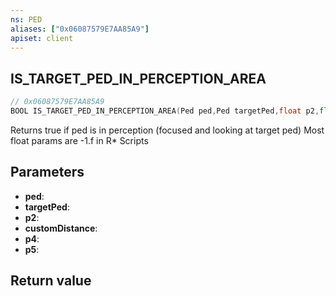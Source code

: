 ```yaml
---
ns: PED
aliases: ["0x06087579E7AA85A9"]
apiset: client
---
```

## IS_TARGET_PED_IN_PERCEPTION_AREA

```c
// 0x06087579E7AA85A9
BOOL IS_TARGET_PED_IN_PERCEPTION_AREA(Ped ped,Ped targetPed,float p2,float customDistance,float p4,float p5);
```

Returns true if ped is in perception (focused and looking at target ped)
Most float params are -1.f in R* Scripts

## Parameters
* **ped**:
* **targetPed**:
* **p2**:
* **customDistance**:
* **p4**:
* **p5**:

## Return value